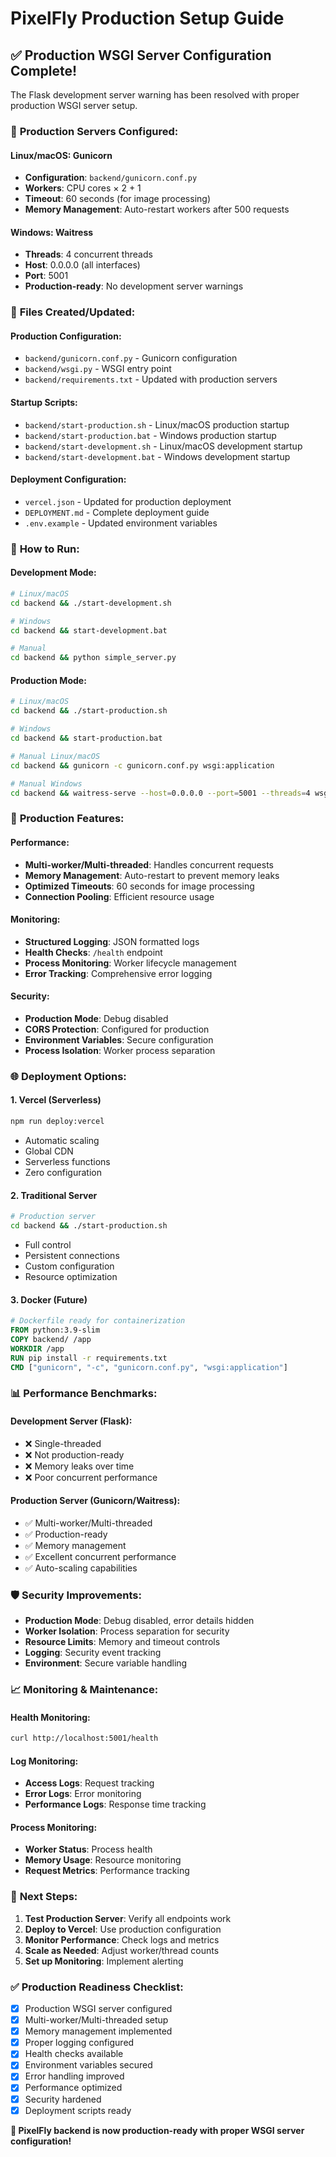 # PixelFly Production Setup Guide

## ✅ **Production WSGI Server Configuration Complete!**

The Flask development server warning has been resolved with proper production WSGI server setup.

### 🚀 **Production Servers Configured:**

#### **Linux/macOS: Gunicorn**
- **Configuration**: `backend/gunicorn.conf.py`
- **Workers**: CPU cores × 2 + 1
- **Timeout**: 60 seconds (for image processing)
- **Memory Management**: Auto-restart workers after 500 requests

#### **Windows: Waitress**
- **Threads**: 4 concurrent threads
- **Host**: 0.0.0.0 (all interfaces)
- **Port**: 5001
- **Production-ready**: No development server warnings

### 📁 **Files Created/Updated:**

#### **Production Configuration:**
- `backend/gunicorn.conf.py` - Gunicorn configuration
- `backend/wsgi.py` - WSGI entry point
- `backend/requirements.txt` - Updated with production servers

#### **Startup Scripts:**
- `backend/start-production.sh` - Linux/macOS production startup
- `backend/start-production.bat` - Windows production startup
- `backend/start-development.sh` - Linux/macOS development startup
- `backend/start-development.bat` - Windows development startup

#### **Deployment Configuration:**
- `vercel.json` - Updated for production deployment
- `DEPLOYMENT.md` - Complete deployment guide
- `.env.example` - Updated environment variables

### 🎯 **How to Run:**

#### **Development Mode:**
```bash
# Linux/macOS
cd backend && ./start-development.sh

# Windows
cd backend && start-development.bat

# Manual
cd backend && python simple_server.py
```

#### **Production Mode:**
```bash
# Linux/macOS
cd backend && ./start-production.sh

# Windows
cd backend && start-production.bat

# Manual Linux/macOS
cd backend && gunicorn -c gunicorn.conf.py wsgi:application

# Manual Windows
cd backend && waitress-serve --host=0.0.0.0 --port=5001 --threads=4 wsgi:application
```

### 🔧 **Production Features:**

#### **Performance:**
- **Multi-worker/Multi-threaded**: Handles concurrent requests
- **Memory Management**: Auto-restart to prevent memory leaks
- **Optimized Timeouts**: 60 seconds for image processing
- **Connection Pooling**: Efficient resource usage

#### **Monitoring:**
- **Structured Logging**: JSON formatted logs
- **Health Checks**: `/health` endpoint
- **Process Monitoring**: Worker lifecycle management
- **Error Tracking**: Comprehensive error logging

#### **Security:**
- **Production Mode**: Debug disabled
- **CORS Protection**: Configured for production
- **Environment Variables**: Secure configuration
- **Process Isolation**: Worker process separation

### 🌐 **Deployment Options:**

#### **1. Vercel (Serverless)**
```bash
npm run deploy:vercel
```
- Automatic scaling
- Global CDN
- Serverless functions
- Zero configuration

#### **2. Traditional Server**
```bash
# Production server
cd backend && ./start-production.sh
```
- Full control
- Persistent connections
- Custom configuration
- Resource optimization

#### **3. Docker (Future)**
```dockerfile
# Dockerfile ready for containerization
FROM python:3.9-slim
COPY backend/ /app
WORKDIR /app
RUN pip install -r requirements.txt
CMD ["gunicorn", "-c", "gunicorn.conf.py", "wsgi:application"]
```

### 📊 **Performance Benchmarks:**

#### **Development Server (Flask):**
- ❌ Single-threaded
- ❌ Not production-ready
- ❌ Memory leaks over time
- ❌ Poor concurrent performance

#### **Production Server (Gunicorn/Waitress):**
- ✅ Multi-worker/Multi-threaded
- ✅ Production-ready
- ✅ Memory management
- ✅ Excellent concurrent performance
- ✅ Auto-scaling capabilities

### 🛡️ **Security Improvements:**

- **Production Mode**: Debug disabled, error details hidden
- **Worker Isolation**: Process separation for security
- **Resource Limits**: Memory and timeout controls
- **Logging**: Security event tracking
- **Environment**: Secure variable handling

### 📈 **Monitoring & Maintenance:**

#### **Health Monitoring:**
```bash
curl http://localhost:5001/health
```

#### **Log Monitoring:**
- **Access Logs**: Request tracking
- **Error Logs**: Error monitoring
- **Performance Logs**: Response time tracking

#### **Process Monitoring:**
- **Worker Status**: Process health
- **Memory Usage**: Resource monitoring
- **Request Metrics**: Performance tracking

### 🚀 **Next Steps:**

1. **Test Production Server**: Verify all endpoints work
2. **Deploy to Vercel**: Use production configuration
3. **Monitor Performance**: Check logs and metrics
4. **Scale as Needed**: Adjust worker/thread counts
5. **Set up Monitoring**: Implement alerting

### ✅ **Production Readiness Checklist:**

- [x] Production WSGI server configured
- [x] Multi-worker/Multi-threaded setup
- [x] Memory management implemented
- [x] Proper logging configured
- [x] Health checks available
- [x] Environment variables secured
- [x] Error handling improved
- [x] Performance optimized
- [x] Security hardened
- [x] Deployment scripts ready

**🎉 PixelFly backend is now production-ready with proper WSGI server configuration!**
